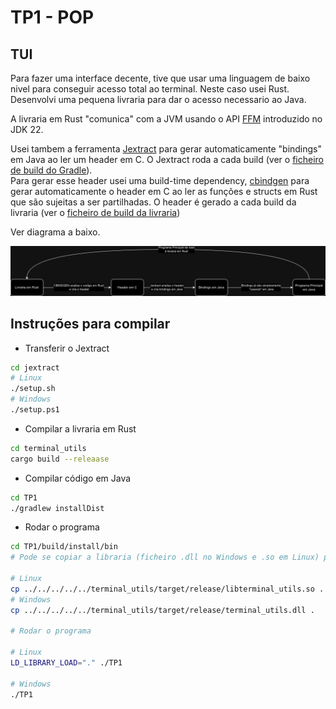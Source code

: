 # TP1 - POP

## TUI

Para fazer uma interface decente, tive que usar uma linguagem de baixo nivel para conseguir acesso total ao terminal. Neste caso usei Rust. Desenvolvi uma  pequena livraria para dar o acesso necessario ao Java.

A livraria em Rust "comunica" com a JVM usando o API [FFM](https://openjdk.org/jeps/454) introduzido no JDK 22.

Usei tambem a ferramenta [Jextract](https://jdk.java.net/jextract/) para gerar automaticamente "bindings" em Java ao ler um header em C. O Jextract roda a cada build (ver o [ficheiro de build do Gradle](/TP1/build.gradle.kts#L25)).  
Para gerar esse header usei uma build-time dependency, [cbindgen](https://github.com/mozilla/cbindgen) para gerar automaticamente o header em C ao ler as funções e structs em Rust que são sujeitas a ser partilhadas. O header é gerado a cada build da livraria (ver o [ficheiro de build da livraria](/terminal_utils/build.rs))

Ver diagrama a baixo.

![Diagrama do funcionamento tp1](/diagrama%20tp1.drawio.png)

## Instruções para compilar

- Transferir o Jextract

```bash
cd jextract
# Linux
./setup.sh
# Windows
./setup.ps1
```

- Compilar a livraria em Rust

```bash
cd terminal_utils
cargo build --releaase
```

- Compilar código em Java

```bash
cd TP1
./gradlew installDist
```

- Rodar o programa

```bash
cd TP1/build/install/bin
# Pode se copiar a libraria (ficheiro .dll no Windows e .so em Linux) para esta pasta

# Linux
cp ../../../../../terminal_utils/target/release/libterminal_utils.so .
# Windows
cp ../../../../../terminal_utils/target/release/terminal_utils.dll .

# Rodar o programa

# Linux
LD_LIBRARY_LOAD="." ./TP1

# Windows 
./TP1
```
